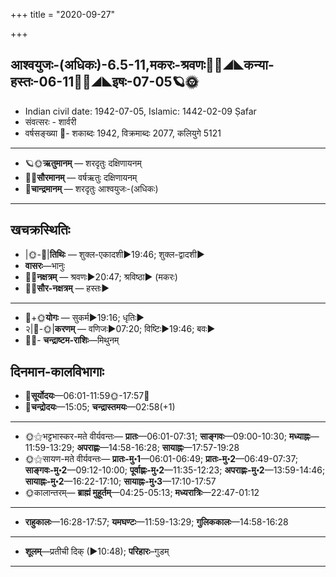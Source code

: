+++
title = "2020-09-27"

+++
## आश्वयुजः-(अधिकः)-6.5-11,मकरः-श्रवणः🌛🌌◢◣कन्या-हस्तः-06-11🌌🌞◢◣इषः-07-05🪐🌞
- Indian civil date: 1942-07-05, Islamic: 1442-02-09 Ṣafar
- संवत्सरः - शार्वरी
- वर्षसङ्ख्या 🌛- शकाब्दः 1942, विक्रमाब्दः 2077, कलियुगे 5121
___________________
- 🪐🌞**ऋतुमानम्** — शरदृतुः दक्षिणायनम्
- 🌌🌞**सौरमानम्** — वर्षऋतुः दक्षिणायनम्
- 🌛**चान्द्रमानम्** — शरदृतुः आश्वयुजः-(अधिकः)
___________________


## खचक्रस्थितिः
- |🌞-🌛|**तिथिः** — शुक्ल-एकादशी►19:46; शुक्ल-द्वादशी►  
- **वासरः**—भानुः  
- 🌌🌛**नक्षत्रम्** — श्रवणः►20:47; श्रविष्ठा► (मकरः)  
- 🌌🌞**सौर-नक्षत्रम्** — हस्तः►  
___________________
- 🌛+🌞**योगः** — सुकर्म►19:16; धृतिः►  
- २|🌛-🌞|**करणम्** — वणिजः►07:20; विष्टिः►19:46; बवः►  
- 🌌🌛- **चन्द्राष्टम-राशिः**—मिथुनम्  


## दिनमान-कालविभागाः
- 🌅**सूर्योदयः**—06:01-11:59🌞️-17:57🌇  
- 🌛**चन्द्रोदयः**—15:05; **चन्द्रास्तमयः**—02:58(+1)  
___________________
- 🌞⚝भट्टभास्कर-मते वीर्यवन्तः— **प्रातः**—06:01-07:31; **साङ्गवः**—09:00-10:30; **मध्याह्नः**—11:59-13:29; **अपराह्णः**—14:58-16:28; **सायाह्नः**—17:57-19:28  
- 🌞⚝सायण-मते वीर्यवन्तः— **प्रातः-मु॰1**—06:01-06:49; **प्रातः-मु॰2**—06:49-07:37; **साङ्गवः-मु॰2**—09:12-10:00; **पूर्वाह्णः-मु॰2**—11:35-12:23; **अपराह्णः-मु॰2**—13:59-14:46; **सायाह्नः-मु॰2**—16:22-17:10; **सायाह्नः-मु॰3**—17:10-17:57  
- 🌞कालान्तरम्— **ब्राह्मं मुहूर्तम्**—04:25-05:13; **मध्यरात्रिः**—22:47-01:12  
___________________
- **राहुकालः**—16:28-17:57; **यमघण्टः**—11:59-13:29; **गुलिककालः**—14:58-16:28  
___________________
- **शूलम्**—प्रतीची दिक् (►10:48); **परिहारः**–गुडम्  
___________________
